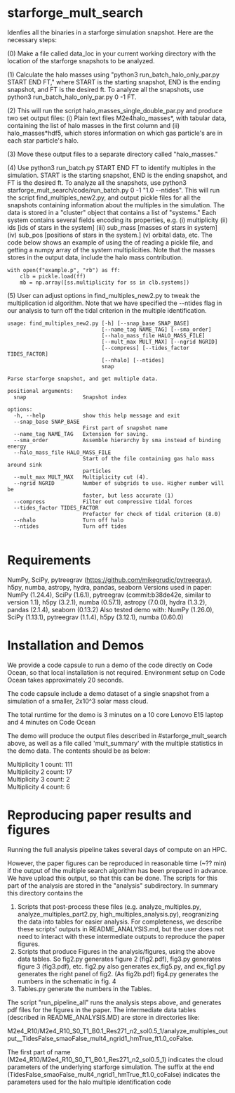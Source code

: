 

# starforge_mult_search

Idenfies all the binaries in a starforge simulation snapshot. Here are the necessary
steps:

(0) Make a file called data_loc in your current working directory with the location
of the starforge snapshots to be analyzed.

(1) Calculate the halo masses using "python3 run_batch_halo_only_par.py START END FT,"
where START is the starting snapshot, END is the ending snapshot, and FT is the desired
ft. To analyze all the snapshots, use python3 run_batch_halo_only_par.py 0 -1 FT.

(2) This will run the script halo_masses_single_double_par.py and produce two set output files: (i) Plain text files M2e4halo_masses*, with
tabular data, containing the list of halo masses in the first column and 
(ii) halo_masses*hdf5, which stores information on which gas particle's are in
each star particle's halo.

(3) Move these output files to a separate directory called "halo_masses."

(4) Use python3 run_batch.py START END FT to identify multiples in the simulation.
START is the starting snapshot, END is the ending snapshot, and FT is the desired ft.
To analyze all the snapshots, use python3 starforge_mult_search/code/run_batch.py 0 -1 "1.0 --ntides".
This will run the script find_multiples_new2.py, and output pickle files for all the snapshots containing information about the multiples
in the simulation. The data is stored in a "cluster" object that contains a list of "systems."
Each system contains several fields encoding its properties, e.g.
(i) multiplicity (ii) ids [ids of stars in the system] (iii) sub_mass [masses of
stars in system] (iv) sub_pos [positions of stars in the system.] (v) orbital data, etc. The code below shows an example of using the 
of reading a pickle file, and getting a numpy array of the system multiplicities.
Note that the masses stores in the output data, include the halo mass contribution.

```
with open(f"example.p", "rb") as ff:
    clb = pickle.load(ff)
    mb = np.array([ss.multiplicity for ss in clb.systems])
```

(5) User can adjust options in find_multiples_new2.py to tweak the multiplication id 
algorithm. Note that we have specified the --ntides flag in our analysis to turn off
the tidal criterion in the multiple identification.

```
usage: find_multiples_new2.py [-h] [--snap_base SNAP_BASE]
                              [--name_tag NAME_TAG] [--sma_order]
                              [--halo_mass_file HALO_MASS_FILE]
                              [--mult_max MULT_MAX] [--ngrid NGRID]
                              [--compress] [--tides_factor TIDES_FACTOR]
                              [--nhalo] [--ntides]
                              snap

Parse starforge snapshot, and get multiple data.

positional arguments:
  snap                  Snapshot index

options:
  -h, --help            show this help message and exit
  --snap_base SNAP_BASE
                        First part of snapshot name
  --name_tag NAME_TAG   Extension for saving.
  --sma_order           Assemble hierarchy by sma instead of binding energy
  --halo_mass_file HALO_MASS_FILE
                        Start of the file containing gas halo mass around sink
                        particles
  --mult_max MULT_MAX   Multiplicity cut (4).
  --ngrid NGRID         Number of subgrids to use. Higher number will be
                        faster, but less accurate (1)
  --compress            Filter out compressive tidal forces
  --tides_factor TIDES_FACTOR
                        Prefactor for check of tidal criterion (8.0)
  --nhalo               Turn off halo
  --ntides              Turn off tides


  ```
# Requirements

NumPy, SciPy, pytreegrav (https://github.com/mikegrudic/pytreegrav), h5py, numba, astropy, hydra, pandas, seaborn
Versions used in paper: NumPy (1.24.4), SciPy (1.6.1), pytreegrav (commit:b38de42e, similar to version 1.1), h5py (3.2.1), numba (0.57.1),
astropy (7.0.0), hydra (1.3.2), pandas (2.1.4), seaborn (0.13.2)
Also tested demo with: NumPy (1.26.0), SciPy (1.13.1), pytreegrav (1.1.4), h5py (3.12.1), numba (0.60.0)


# Installation and Demos
We provide a code capsule to run a demo of the code directly on Code Ocean, so that local installation is not required. Environment setup on
Code Ocean takes approximately 20 seconds. 

The code capsule include a demo dataset of a single snapshot from a simulation of a
smaller, 2x10^3 solar mass cloud.

The total runtime for the demo is 3 minutes on a 10 core Lenovo E15 laptop and 4 minutes on Code Ocean

The demo will produce the output files described in #starforge_mult_search above, as well as a file called 'mult_summary' with
the multiple statistics in the demo data. The contents should be as below:

Multiplicity 1 count: 111\
Multiplicity 2 count: 17\
Multiplicity 3 count: 2\
Multiplicity 4 count: 6

# Reproducing paper results and figures
Running the full analysis pipeline takes several days of compute on an HPC.

However, the paper figures can be reproduced in reasonable time (~?? min) if the output of the 
multiple search algorithm has been prepared in advance. We have upload this output, so 
that this can be done. The scripts for this part of the analysis are stored in the 
"analysis" subdirectory. In summary this directory contains the 

1. Scripts that post-process these files (e.g. analyze_multiples.py, analyze_multiples_part2.py,
high_multiples_analysis.py), reogranizing the data into tables for easier analysis. For completeness,
we describe these scripts' outputs in README_ANALYSIS.md, but the user does not need to interact 
with these intermediate outputs to reproduce the paper figures.
2. Scripts that produce Figures in the analysis/figures, using the above data tables. 
So fig2.py generates figure 2 (fig2.pdf), fig3.py generates figure 3 (fig3.pdf), etc. 
fig2.py also generates ex_fig5.py, and ex_fig1.py generates the right panel of fig2. (As fig2b.pdf)
fig4.py generates the numbers in the schematic in fig. 4
3. Tables.py generate the numbers in the Tables.

The script "run_pipeline_all" runs the analysis steps above, and generates pdf files 
for the figures in the paper. The intermediate data tables (described in README_ANALYSIS.MD)
are store in directories like:

M2e4_R10/M2e4_R10_S0_T1_B0.1_Res271_n2_sol0.5_1/analyze_multiples_output__TidesFalse_smaoFalse_mult4_ngrid1_hmTrue_ft1.0_coFalse.

The first part of name (M2e4_R10/M2e4_R10_S0_T1_B0.1_Res271_n2_sol0.5_1) indicates the cloud parameters of the underlying 
starforge simulation. The suffix at the end (TidesFalse_smaoFalse_mult4_ngrid1_hmTrue_ft1.0_coFalse) indicates the parameters used for the halo multiple identification code 